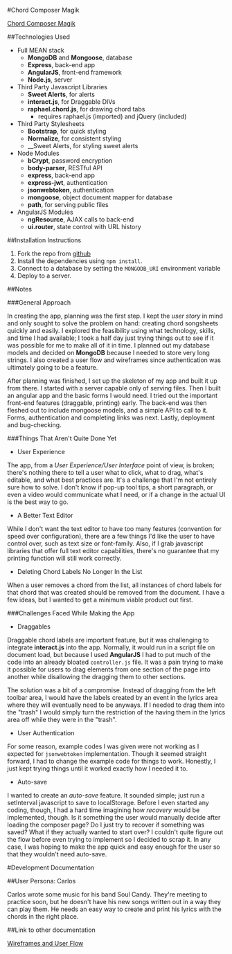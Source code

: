 #Chord Composer Magik

[Chord Composer Magik](http://i.imgur.com/umyqG3m.png)

##Technologies Used
+ Full MEAN stack
  * __MongoDB__ and __Mongoose__, database
  * __Express__, back-end app
  * __AngularJS__, front-end framework
  * __Node.js__, server
+ Third Party Javascript Libraries
  * __Sweet Alerts__, for alerts
  * __interact.js__, for Draggable DIVs
  * __raphael.chord.js__, for drawing chord tabs
    + requires raphael.js (imported) and jQuery (included)
+ Third Party Stylesheets
  * __Bootstrap__, for quick styling
  * __Normalize__, for consistent styling
  * __Sweet Alerts, for styling sweet alerts
+ Node Modules
  * __bCrypt__, password encryption
  * __body-parser__, RESTful API
  * __express__, back-end app
  * __express-jwt__, authentication
  * __jsonwebtoken__, authentication
  * __mongoose__, object document mapper for database
  * __path__, for serving public files
+ AngularJS Modules
  * __ngResource__, AJAX calls to back-end
  * __ui.router__, state control with URL history

##Installation Instructions
1. Fork the repo from [github](https://github.com/joshgranadosin/chord-composer-magik)
2. Install the dependencies using `npm install`.
3. Connect to a database by setting the `MONGODB_URI` environment variable
4. Deploy to a server.

##Notes

###General Approach

In creating the app, planning was the first step. I kept the _user story_ in mind and only sought to solve the problem on hand: creating chord songsheets quickly and easily. I explored the feasibility using what technology, skills, and time I had available; I took a half day just trying things out to see if it was possible for me to make all of it in time. I planned out my database models and decided on __MongoDB__ because I needed to store very long strings. I also created a user flow and wireframes since authentication was ultimately going to be a feature.

After planning was finished, I set up the skeleton of my app and built it up from there. I started with a server capable only of serving files. Then I built an angular app and the basic forms I would need. I tried out the important front-end features (draggable, printing) early. The back-end was then fleshed out to include mongoose models, and a simple API to call to it. Forms, authentication and completing links was next. Lastly, deployment and bug-checking.

###Things That Aren't Quite Done Yet

* User Experience

The app, from a _User Experience/User Interface_ point of view, is broken; there's nothing there to tell a user what to click, what to drag, what's editable, and what best practices are. It's a challenge that I'm not entirely sure how to solve. I don't know if pop-up tool tips, a short paragraph, or even a video would communicate what I need, or if a change in the actual UI is the best way to go.

* A Better Text Editor

While I don't want the text editor to have too many features (convention for speed over configuration), there are a few things I'd like the user to have control over, such as text size or font-family. Also, if I grab javascript libraries that offer full text editor capabilities, there's no guarantee that my printing function will still work correctly.

* Deleting Chord Labels No Longer In the List

When a user removes a chord from the list, all instances of chord labels for that chord that was created should be removed from the document. I have a few ideas, but I wanted to get a minimum viable product out first.

###Challenges Faced While Making the App

* Draggables

Draggable chord labels are important feature, but it was challenging to integrate __interact.js__ into the app. Normally, it would run in a script file on document load, but because I used __AngularJS__ I had to put much of the code into an already bloated `controller.js` file. It was a pain trying to make it possible for users to drag elements from one section of the page into another while disallowing the dragging them to other sections.

The solution was a bit of a compromise. Instead of dragging from the left toolbar area, I would have the labels created by an event in the lyrics area where they will eventually need to be anyways. If I needed to drag them into the "trash" I would simply turn the restriction of the having them in the lyrics area off while they were in the "trash".

* User Authentication

For some reason, example codes I was given were not working as I expected for `jsonwebtoken` implementation. Though it seemed straight forward, I had to change the example code for things to work. Honestly, I just kept trying things until it worked exactly how I needed it to.

* Auto-save

I wanted to create an _auto-save_ feature. It sounded simple; just run a setInterval javascript to save to localStorage. Before I even started any coding, though, I had a hard time imagining how _recovery_ would be implemented, though. Is it something the user would manually decide after loading the composer page? Do I just try to recover if something was saved? What if they actually wanted to start over? I couldn't quite figure out the flow before even trying to implement so I decided to scrap it. In any case, I was hoping to make the app quick and easy enough for the user so that they wouldn't need auto-save.

#Development Documentation

##User Persona: Carlos

Carlos wrote some music for his band Soul Candy. They're meeting to practice soon, but he doesn't have his new songs written out in a way they can play them. He needs an easy way to create and print his lyrics with the chords in the right place.

##Link to other documentation

[Wireframes and User Flow](https://chordcomposermagik.herokuapp.com/about)



